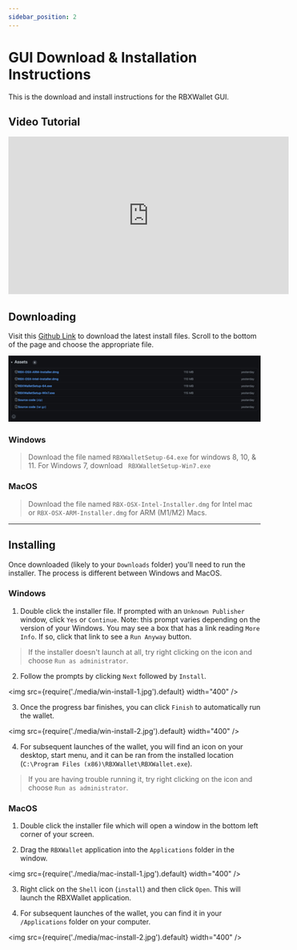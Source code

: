 ```yaml
---
sidebar_position: 2
---
```


# GUI Download & Installation Instructions

This is the download and install instructions for the RBXWallet GUI.

## Video Tutorial

<iframe width="560" height="315" src="https://www.youtube.com/embed/QBhrBN0xhjE" title="YouTube video player" frameborder="0" allow="accelerometer; autoplay; clipboard-write; encrypted-media; gyroscope; picture-in-picture; web-share; fullscreen" allowfullscreen></iframe>

## Downloading

Visit this [Github Link](https://github.com/ReserveBlockIO/rbx-wallet-gui/releases/tag/beta3.2) to download the latest install files. Scroll to the bottom of the page and choose the appropriate file.

![](media/gui-download.jpg)

### Windows
> Download the file named `RBXWalletSetup-64.exe` for windows 8, 10, & 11. For Windows 7, download ` RBXWalletSetup-Win7.exe` 

### MacOS
> Download the file named `RBX-OSX-Intel-Installer.dmg` for Intel mac or `RBX-OSX-ARM-Installer.dmg` for ARM (M1/M2) Macs.

---

## Installing

Once downloaded (likely to your `Downloads` folder) you'll need to run the installer. The process is different between Windows and MacOS.

### Windows

1. Double click the installer file. If prompted with an `Unknown Publisher` window, click `Yes` or `Continue`. Note: this prompt varies depending on the version of your Windows. You may see a box that has a link reading `More Info`. If so, click that link to see a `Run Anyway` button. 

> If the installer doesn't launch at all, try right clicking on the icon and choose `Run as administrator`.

2. Follow the prompts by clicking `Next` followed by `Install`.

<img src={require('./media/win-install-1.jpg').default} width="400" />

3. Once the progress bar finishes, you can click `Finish` to automatically run the wallet. 

<img src={require('./media/win-install-2.jpg').default} width="400" />

4. For subsequent launches of the wallet, you will find an icon on your desktop, start menu, and it can be ran from the installed location (`C:\Program Files (x86)\RBXWallet\RBXWallet.exe`).

> If you are having trouble running it, try right clicking on the icon and choose `Run as administrator`.

### MacOS

1. Double click the installer file which will open a window in the bottom left corner of your screen.

2. Drag the `RBXWallet` application into the `Applications` folder in the window.

<img src={require('./media/mac-install-1.jpg').default} width="400" />

3. Right click on the `Shell` icon (`install`) and then click `Open`. This will launch the RBXWallet application.

4. For subsequent launches of the wallet, you can find it in your `/Applications` folder on your computer.

<img src={require('./media/mac-install-2.jpg').default} width="400" />





